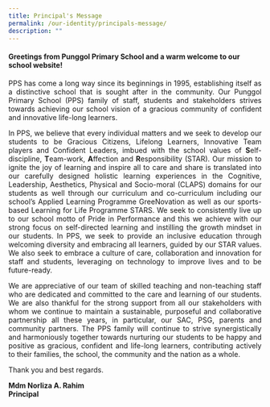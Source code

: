 ```yaml
---
title: Principal's Message
permalink: /our-identity/principals-message/
description: ""
---
```

<h4>Greetings from Punggol Primary School and a warm welcome to our school website!</h4>
<P style="text-align:justify">PPS has come a long way since its beginnings in 1995, establishing itself as a distinctive school that is sought after in the community. Our Punggol Primary School (PPS) family of staff, students and stakeholders strives towards achieving our school vision of a gracious community of confident and innovative life-long learners.</p>

<p style="text-align:justify">In PPS, we believe that every individual matters and we seek to develop our students to be Gracious Citizens, Lifelong Learners, Innovative Team players and Confident Leaders, imbued with the school values of <b>S</b>elf-discipline, <b>T</b>eam-work, <b>A</b>ffection and <b>R</b>esponsibility (STAR). Our mission to ignite the joy of learning and inspire all to care and share is translated into our carefully designed holistic learning experiences in the Cognitive, Leadership, Aesthetics, Physical and Socio-moral (CLAPS) domains for our students as well through our curriculum and co-curriculum including our school’s Applied Learning Programme GreeNovation as well as our sports-based Learning for Life Programme STARS. We seek to consistently live up to our school motto of Pride in Performance and this we achieve with our strong focus on self-directed learning and instilling the growth mindset in our students. In PPS, we seek to provide an inclusive education through welcoming diversity and embracing all learners, guided by our STAR values. We also seek to embrace a culture of care, collaboration and innovation for staff and students, leveraging on technology to improve lives and to be future-ready. </p>

<p style="text-align:justify">We are appreciative of our team of skilled teaching and non-teaching staff who are dedicated and committed to the care and learning of our students. We are also thankful for the strong support from all our stakeholders with whom we continue to maintain a sustainable, purposeful and collaborative partnership all these years, in particular, our SAC, PSG, parents and community partners. The PPS family will continue to strive synergistically and harmoniously together towards nurturing our students to be happy and positive as gracious, confident and life-long learners, contributing actively to their families, the school, the community and the nation as a whole.</p>

<p>Thank you and best regards.</p>
<p><b>Mdm Norliza A. Rahim <br>Principal</p>
